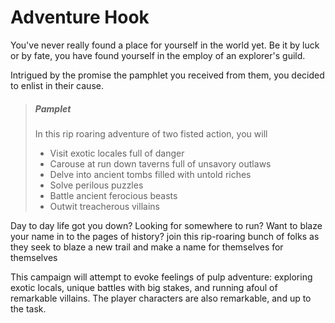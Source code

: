 # Adventure Hook


You've never really found a place for yourself in the world yet. Be it by luck or by fate, you have found yourself in the employ of an explorer's guild.

Intrigued by the promise the pamphlet you received from them, you decided to enlist in their cause.

>##### Pamplet
>In this rip roaring adventure of two fisted action, you will
>
> * Visit exotic locales full of danger
> * Carouse at run down taverns full of unsavory outlaws
> * Delve into ancient tombs filled with untold riches
> * Solve perilous puzzles
> * Battle ancient ferocious beasts
> * Outwit treacherous villains

Day to day life got you down? Looking for somewhere to run? Want to blaze your name in to the pages of history?
join this rip-roaring bunch of folks as they seek to blaze a new trail and make a name for themselves for themselves

This campaign will attempt to evoke feelings of pulp adventure: exploring exotic locals, unique battles with big stakes, and running afoul of remarkable villains. The player characters are also remarkable, and up to the task.
